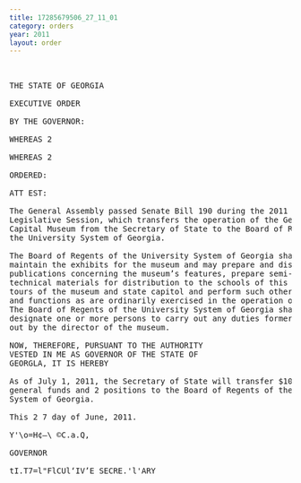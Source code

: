 ```yaml
---
title: 17285679506_27_11_01
category: orders
year: 2011
layout: order
---
```


<pre> 

THE STATE OF GEORGIA

EXECUTIVE ORDER

BY THE GOVERNOR:

WHEREAS 2

WHEREAS 2

ORDERED:

ATT EST:

The General Assembly passed Senate Bill 190 during the 2011
Legislative Session, which transfers the operation of the Georgia
Capital Museum from the Secretary of State to the Board of Regents of
the University System of Georgia.

The Board of Regents of the University System of Georgia shall
maintain the exhibits for the museum and may prepare and distribute
publications concerning the museum’s features, prepare semi-
technical materials for distribution to the schools of this state, conduct
tours of the museum and state capitol and perform such other duties
and functions as are ordinarily exercised in the operation of a museum.
The Board of Regents of the University System of Georgia shall
designate one or more persons to carry out any duties formerly carried
out by the director of the museum.

NOW, THEREFORE, PURSUANT TO THE AUTHORITY
VESTED IN ME AS GOVERNOR OF THE STATE OF
GEORGLA, IT IS HEREBY

As of July 1, 2011, the Secretary of State will transfer $109,134 in state
general funds and 2 positions to the Board of Regents of the University
System of Georgia.

This 2 7 day of June, 2011.

Y'\o=H¢—\ ©C.a.Q,

GOVERNOR

tI.T7=l"FlCUl‘IV’E SECRE.'l'ARY

</pre>
